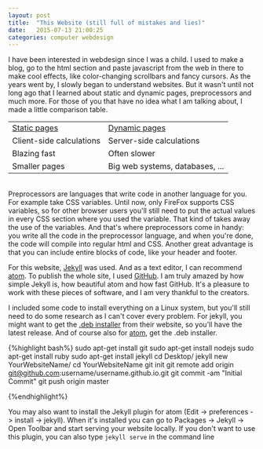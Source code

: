 ```yaml
---
layout: post
title:  "This Website (still full of mistakes and lies)"
date:   2015-07-13 21:00:25
categories: computer webdesign
---
```

I have been interested in webdesign since I was a child. I used to make a blog,
go to the html section and paste javascript from the web in there to make cool
effects, like color-changing scrollbars and fancy cursors. As the years went by,
I slowly began to understand websites. But it wasn't until not long ago that
I learned about static and dynamic pages, preprocessors and much more. For those
of you that have no idea what I am talking about, I made a little comparison table.
<table>
<tr> <td><u>Static pages</u></td> <td><u>Dynamic pages</u></td> </tr>
<tr> <td>Client-side calculations</td> <td>Server-side calculations</td> </tr>
<tr> <td>Blazing fast</td> <td>Often slower</td> </tr>
<tr> <td>Smaller pages</td> <td>Big web systems, databases, ...</td> </tr>
</table> <br>
Preprocessors are languages that write code in another language for you. For
example take CSS variables. Until now, only FireFox supports CSS variables, so for other browser users you'll still need to put the actual values in every CSS section where you used the variable. That kind of takes away the use of the variables. And that's where preprocessors come in handy: you write all the code in the preprocessor
language, and when you're done, the code will compile into regular html and CSS.
Another great advantage is that you can include entire blocks of code, like your
header and footer.

For this website, <a href="http://www.jekyllrb.com">Jekyll</a> was used. And as
a text editor, I can recommend <a href="http://www.atom.io">atom</a>. To publish the  whole site, I used <a href="http://www.github.com">GitHub</a>. I am truly amazed
by how simple Jekyll is, how beautiful atom and how fast GitHub. It's a pleasure
to work with these pieces of software, and I am very thankful to the creators.

I included some code to install everything on a Linux system, but you'll still need to do some research as I can't cover every problem. For jekyll, you might want
to get the <a href="http://www.jekyllrb.com/downloads">.deb installer</a> from
their website, so you'll have the latest release. And of course also for
<a href="http://www.atom.io">atom</a>, get the .deb installer.
<!-- TODO: check Download link from jekyllrb  -->
<!-- test commands on raspi or live usb -->
{%highlight bash%}
sudo apt-get install git
sudo apt-get install nodejs
sudo apt-get install ruby
sudo apt-get install jekyll
cd Desktop/
jekyll new YourWebsiteName/
cd YourWebsiteName
git init
git remote add origin git@github.com:username/username.github.io.git
git commit -am "Initial Commit"
git push origin master

{%endhighlight%}

You may also want to install the Jekyll plugin for atom (Edit -> preferences -> install -> jekyll). When it's installed you can go to Packages -> Jekyll -> Open Toolbar
and start serving your website locally. If you don't want to use this plugin, you can
also type <code>jekyll serve</code> in the command line
